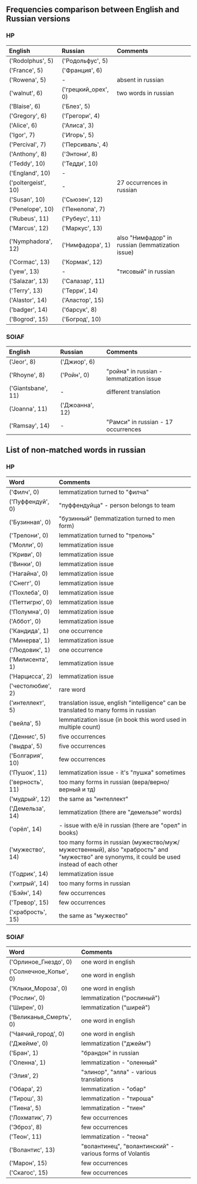 ## Frequencies comparison between English and Russian versions

### HP

| English         | Russian        |        Comments                                     |
|:-----------------|:----------------|:--------------------------------------------------|
| ('Rodolphus', 5) | ('Родольфус', 5) | |
| ('France', 5) | ('Франция', 6) | |
| ('Rowena', 5) | - | absent in russian |
| ('walnut', 6) | ('грецкий_орех', 0) | two words in russian |
| ('Blaise', 6) | ('Блез', 5) |  |
| ('Gregory', 6) | ('Грегори', 4) |  |
| ('Alice', 6) | ('Алиса', 3) |  |
| ('Igor', 7) | ('Игорь', 5) |  |
| ('Percival', 7) | ('Персиваль', 4) |  |
| ('Anthony', 8) | ('Энтони', 8) |  |
| ('Teddy', 10) | ('Тедди', 10) |  |
| ('England', 10) | - |  | 25 occurrences in russian |
| ('poltergeist', 10) | - | 27 occurrences in russian |
| ('Susan', 10) | ('Сьюзен', 12) |  |
| ('Penelope', 10) | ('Пенелопа', 7) |  |
| ('Rubeus', 11) | ('Рубеус', 11) |  |
| ('Marcus', 12) | ('Маркус', 13) |  |
| ('Nymphadora', 12) | ('Нимфадора', 1) | also "Нимфадор" in russian (lemmatization issue) |
| ('Cormac', 13) | ('Кормак', 12) |  |
| ('yew', 13) | - | "тисовый" in russian |
| ('Salazar', 13) | ('Салазар', 11) |  |
| ('Terry', 13) | ('Терри', 14) |  |
| ('Alastor', 14) | ('Аластор', 15) |  |
| ('badger', 14) | ('барсук', 8) |  |
| ('Bogrod', 15) | ('Богрод', 10)    |    |

### SOIAF

| English         | Russian        |        Comments                                     |
|:-----------------|:----------------|:--------------------------------------------------|
| ('Jeor', 8) | ('Джиор', 6) | |
| ('Rhoyne', 8) | ('Ройн', 0)  | "ройна" in russian - lemmatization issue|
| ('Giantsbane', 11) | - | different translation |
| ('Joanna', 11) | ('Джоанна', 12)  |  |
| ('Ramsay', 14) | - | "Рамси" in russian - 17 occurrences |

## List of non-matched words in russian 

### HP

| Word        |        Comments             |
|:----------------|:--------------------------------------------------|
('Филч', 0) | lemmatization turned to "филча" |
('Пуффендуй', 0) |  "пуффендуйца" - person belongs to team |
('Бузинная', 0) |  "бузинный" (lemmatization turned to men form) |
('Трелони', 0) | lemmatization turned to "трелонь" |
('Молли', 0) | lemmatization issue |
('Криви', 0) | lemmatization issue |
('Винки', 0) | lemmatization issue |
('Нагайна', 0) | lemmatization issue |
('Снегг', 0) | lemmatization issue |
('Похлеба', 0) | lemmatization issue |
('Петтигрю', 0) | lemmatization issue |
('Полумна', 0) | lemmatization issue |
('Аббот', 0) | lemmatization issue |
('Кандида', 1) | one occurrence |
('Минерва', 1) | lemmatization issue |
('Людовик', 1) | one occurrence |
('Милисента', 1) | lemmatization issue |
('Нарцисса', 2) | lemmatization issue |
('честолюбие', 2) | rare word |
('интеллект', 5) | translation issue, english "intelligence" can be translated to many forms in russian |
('вейла', 5) | lemmatization issue (in book this word used in multiple count) |
('Деннис', 5) | five occurrences |
('выдра', 5) | five occurrences |
('Болгария', 10) | few occurrences |
('Пушок', 11) | lemmatization issue - it's "пушка" sometimes |
('верность', 11) | too many forms in russian (вера/верно/верный и тд) |
('мудрый', 12) | the same as "интеллект" |
('Демельза', 14) | lemmatization (there are "демельзе" words) |
('орёл', 14) |  - issue with е/ё in russian (there are "орел" in books) |
('мужество', 14) | too many forms in russian (мужество/муж/мужественный), also "храбрость" and "мужество" are synonyms, it could be used instead of each other |
('Годрик', 14) | lemmatization issue |
('хитрый', 14) | too many forms in russian |
('Бэйн', 14) | few occurrences |
('Тревор', 15) | few occurrences |
('храбрость', 15) | the same as "мужество" |

### SOIAF

| Word        |        Comments             |
|:----------------|:--------------------------------------------------|
('Орлиное_Гнездо', 0) | one word in english | 
('Солнечное_Копье', 0) | one word in english | 
('Клыки_Мороза', 0) | one word in english | 
('Рослин', 0) | lemmatization ("рослиный") | 
('Ширен', 0) | lemmatization ("ширей") | 
('Великанья_Смерть', 0) | one word in english | 
('Чаячий_город', 0) | one word in english | 
('Джейме', 0) | lemmatization ("джейм") | 
('Бран', 1) | "брандон" in russian | 
('Оленна', 1) | lemmatization - "оленный" | 
('Элия', 2) | "элинор", "элла" - various translations | 
('Обара', 2) | lemmatization - "обар" | 
('Тирош', 3) | lemmatization - "тироша" | 
('Тиена', 5) | lemmatization - "тиен" | 
('Лохматик', 7) | few occurrences | 
('Эброз', 8) | few occurrences | 
('Теон', 11) | lemmatization - "теона" | 
('Волантис', 13) | "волантинец", "волантинский" - various forms of Volantis | 
('Марон', 15) | few occurrences | 
('Скагос', 15) | few occurrences | 
